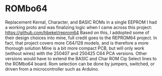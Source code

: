 # ROMbo64
 Replacement Kernal, Character, and BASIC ROMs in a single EEPROM
 I had a working proto and was finalizing logic when I came across this project: https://github.com/hbekel/reprom64
 Based on this, I addopted some of their design choices into mine, full credit goes to the REPROM64 project.  In fact, that project covers more C64/128 models, and is therefore a more thorough solution
 Mine is a bit more compact PCB, but will only work (without wires) with the 250407 and 250425 C64 PCA versions.  Other versions would have to extend the BASIC and Char ROM Cip Select lines to the ROMbo64 board.
 Rom selection can be done by jumpers, switched, or driven from a microcontroller such as Arduino.
 
 